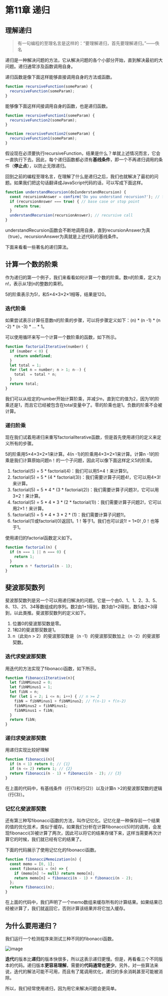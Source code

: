 # 第11章 递归

## 理解递归

>有一句编程的至理名言是这样的：“要理解递归，首先要理解递归。”——佚名

递归是一种解决问题的方法，它从解决问题的各个小部分开始，直到解决最初的大问题。递归通常涉及函数调用自身。

递归函数是像下面这样能够直接调用自身的方法或函数。

```javascript
function recursiveFunction(someParam) {
  recursiveFunction(someParam);
}
```

能够像下面这样间接调用自身的函数，也是递归函数。

```js
function recursiveFunction1(someParam) {
  recursiveFunction2(someParam);
}

function recursiveFunction2(someParam) {
  recursiveFunction1(someParam);
}
```

假设现在必须要执行recursiveFunction，结果是什么？单就上述情况而言，它会一直执行下去。因此，每个递归函数都必须有**基线条件**，即一个不再递归调用的条件（**停止点**），以防止无限递归。

回到之前的编程至理名言，在理解了什么是递归之后，我们也就解决了最初的问题。如果我们把这句话翻译成JavaScript代码的话，可以写成下面这样。

```js
function understandRecursion(doIunderstandRecursion) {
  const recursionAnswer = confirm('Do you understand recursion?'); // function logic
  if (recursionAnswer === true) { // base case or stop point
    return true;
  }
  understandRecursion(recursionAnswer); // recursive call
}
```

understandRecursion函数会不断地调用自身，直到recursionAnswer为真（true）。recursionAnswer为真就是上述代码的基线条件。

下面来看看一些著名的递归算法。

## 计算一个数的阶乘

作为递归的第一个例子，我们来看看如何计算一个数的阶乘。数n的阶乘，定义为n!，表示从1到n的整数的乘积。

5的阶乘表示为5!，和5×4×3×2×1相等，结果是120。

### 迭代阶乘

如果尝试表示计算任意数n的阶乘的步骤，可以将步骤定义如下：(n) * (n -1) * (n -2) * (n -3) * ... * 1。

可以使用循环来写一个计算一个数阶乘的函数，如下所示。

```js
function factorialIterative(number) {
  if (number < 0) {
    return undefined;
  }
  let total = 1;
  for (let n = number; n > 1; n--) {
    total  = total * n;
  }
  return total;
}
```

我们可以从给定的number开始计算阶乘，并减少n，直到它的值为2，因为1的阶乘还是1，而且它已经被包含在total变量中了。零的阶乘也是1。负数的阶乘不会被计算。

### 递归阶乘

现在我们试着用递归来重写factorialIterative函数，但是首先使用递归的定义来定义所有的步骤。

5的阶乘用5×4×3×2×1来计算。4(n -1)的阶乘用4×3×2×1来计算。计算n -1的阶乘是我们计算原始问题n！的一个子问题，因此可以像下面这样定义5的阶乘。

1. factorial(5) = 5 * factorial(4)：我们可以用5×4！来计算5!。
2. factorial(5) = 5 * (4 * factorial(3))：我们需要计算子问题4!，它可以用4×3!来计算。
3. factorial(5) = 5 * 4 * (3 * factorial(2))：我们需要计算子问题3!，它可以用3×2！来计算。
4. factorial(5) = 5 * 4 * 3 * (2 * factorial(1))：我们需要计算子问题2!，它可以用2×1！来计算。
5. factorial(5) = 5 * 4 * 3 * 2 * (1)：我们需要计算子问题1!。
6. factorial(1)或factorial(0)返回1。1！等于1。我们也可以说1! = 1×0! ,0！也等于1。

使用递归的factorial函数定义如下。

```js
function factorial(n) {
  if (n === 1 || n === 0) {
    return 1;
  }
  return n * factorial(n - 1);
}
```

## 斐波那契数列

斐波那契数列是另一个可以用递归解决的问题。它是一个由0、1、1、2、3、5、8、13、21、34等数组成的序列。数2由1+1得到，数3由1+2得到，数5由2+3得到，以此类推。斐波那契数列的定义如下。

1. 位置0的斐波那契数是零。
2. 1和2的斐波那契数是1。
3. n（此处n > 2）的斐波那契数是（n -1）的斐波那契数加上（n -2）的斐波那契数。

### 迭代求斐波那契数

用迭代的方法实现了fibonacci函数，如下所示。

```js
function fibonacciIterative(n){
  let fibNMinus2 = 0;
  let fibNMinus1 = 1;
  let fibN = n;
  for (let i = 2; i <= n; i++) { // n >= 2
    fibN = fibNMinus1 + fibNMinus2; // f(n-1) + f(n-2)
    fibNMinus2 = fibNMinus1;
    fibNMinus1 = fibN;
  }
  return fibN;
}
```

### 递归求斐波那契数

用递归实现比较好理解

```js
function fibonacci(n){
  if (n < 1) return 0; // {1}
  if (n <= 2) return 1; // {2}
  return fibonacci(n - 1) + fibonacci(n - 2); // {3}
}
```

在上面的代码中，有基线条件（行{1}和行{2}）以及计算n >2的斐波那契数的逻辑（行{3}）。

### 记忆化斐波那契数

还有第三种写fibonacci函数的方法，叫作记忆化。记忆化是一种保存前一个结果的值的优化技术，类似于缓存。如果我们分析在计算fibonacci(5)时的调用，会发现fibonacci(3)被计算了两次，因此可以将它的结果存储下来，这样当需要再次计算它的时候，我们就已经有它的结果了。

下面的代码展示了使用记忆化的fibonacci函数。

```js
function fibonacciMemoization(n) {
  const memo = [0, 1];
  const fibonacci = (n) => {
    if (memo[n] != null) return memo[n];
    return memo[n] = fibonacci(n - 1) + fibonacci(n - 2);
  };
  return fibonacci(n);
}
```

在上面的代码中，我们声明了一个memo数组来缓存所有的计算结果。如果结果已经被计算了，我们就返回它，否则计算该结果并将它加入缓存。

## 为什么要用递归？

我们运行一个检测程序来测试三种不同的fibonacci函数。

![image](http://p4ui.toweydoc.tech:20080/images/stydocs/image.37fzgb5crzs0.png)

**迭代**的版本比**递归**的版本快很多，所以这表示递归更慢。但是，再看看三个不同版本的代码。递归版本**更容易理解**，需要的**代码通常也更少**。另外，对一些算法来说，迭代的解法可能不可用，而且有了尾调用优化，递归的多余消耗甚至可能被消除。

所以，我们经常使用递归，因为用它来解决问题会更简单。

